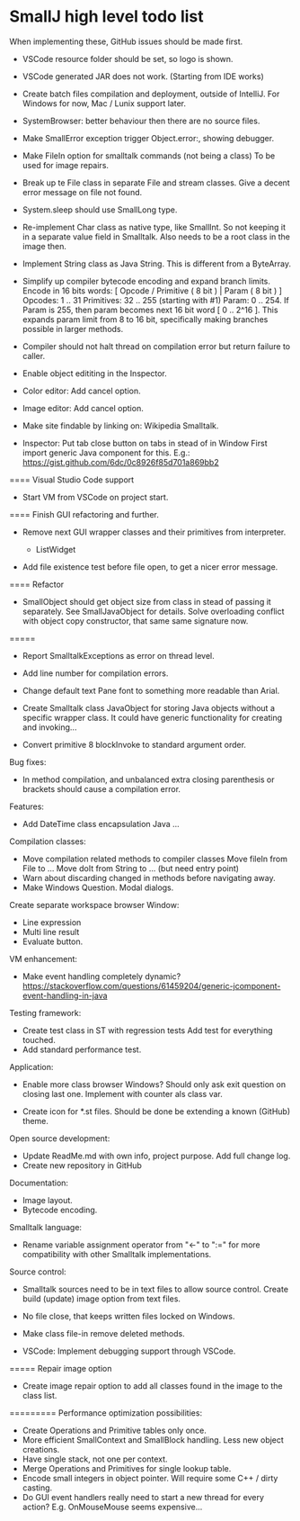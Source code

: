 # SmallJ high level todo list

When implementing these, GitHub issues should be made first.

- VSCode resource folder should be set, so logo is shown.

- VSCode generated JAR does not work. (Starting from IDE works)

- Create batch files compilation and deployment, outside of IntelliJ.
	For Windows for now, Mac / Lunix support later.

- SystemBrowser: better behaviour then there are no source files.

- Make SmallError exception trigger Object.error:, showing debugger.

- Make FileIn option for smalltalk commands (not being a class)
	To be used for image repairs.

- Break up te File class in separate File and stream classes.
	Give a decent error message on file not found.

- System.sleep should use SmallLong type.

- Re-implement Char class as native type, like SmallInt.
	So not keeping it in a separate value field in Smalltalk.
	Also needs to be a root class in the image then.

- Implement String class as Java String.
	This is different from a ByteArray.

- Simplify up compiler bytecode encoding and expand branch limits.
	Encode in 16 bits words: [ Opcode / Primitive ( 8 bit ) | Param ( 8 bit ) ]
		Opcodes: 1 .. 31
		Primitives: 32 .. 255   (starting with #1)
		Param: 0 .. 254.
			If Param is 255, then param becomes next 16 bit word [ 0 .. 2^16 ].
		This expands param limit from 8 to 16 bit,
		specifically making branches possible in larger methods.

- Compiler should not halt thread on compilation error but return failure to caller.

- Enable object edititing in the Inspector.

- Color editor: Add cancel option.

- Image editor: Add cancel option.


- Make site findable by linking on:
	Wikipedia Smalltalk.


- Inspector: Put tab close button on tabs in stead of in Window
	First import generic Java component for this.
	E.g.: https://gist.github.com/6dc/0c8926f85d701a869bb2

==== Visual Studio Code support

- Start VM from VSCode on project start.

==== Finish GUI refactoring and further.

- Remove next GUI wrapper classes and their primitives from interpreter.
	- ListWidget

- Add file existence test before file open, to get a nicer error message.

==== Refactor

- SmallObject should get object size from class in stead of passing it separately.
	See SmallJavaObject for details.
	Solve overloading conflict with object copy constructor, that same same signature now.

=====

- Report SmalltalkExceptions as error on thread level.

- Add line number for compilation errors.

- Change default text Pane font to something more readable than Arial.

- Create Smalltalk class JavaObject for storing Java objects without a specific wrapper class.
	It could have generic functionality for creating and invoking...

- Convert primitive 8 blockInvoke to standard argument order.

Bug fixes:
- In method compilation, and unbalanced extra closing parenthesis or brackets should cause a compilation error.

Features:
- Add DateTime class encapsulation Java ...

Compilation classes:
- Move compilation related methods to compiler classes
    Move fileIn from File to ...
    Move doIt from String to ...  (but need entry point)
- Warn about discarding changed in methods before navigating away.
- Make Windows Question. Modal dialogs.

Create separate workspace browser Window:
- Line expression
- Multi line result
- Evaluate button.

VM enhancement:
- Make event handling completely dynamic?
	https://stackoverflow.com/questions/61459204/generic-jcomponent-event-handling-in-java

Testing framework:
- Create test class in ST with regression tests
    Add test for everything touched.
- Add standard performance test.

Application:
- Enable more class browser Windows?
    Should only ask exit question on closing last one. Implement with counter als class var.

- Create icon for *.st files.
	Should be done be extending a known (GitHub) theme.

Open source development:
- Update ReadMe.md with own info, project purpose.
	Add full change log.
- Create new repository in GitHub

Documentation:
- Image layout.
- Bytecode encoding.

Smalltalk language:
- Rename variable assignment operator from "<-" to ":=" for more compatibility with other Smalltalk implementations.

Source control:
- Smalltalk sources need to be in text files to allow source control.
    Create build (update) image option from text files.
- No file close, that keeps written files locked on Windows.
- Make class file-in remove deleted methods.


- VSCode: Implement debugging support through VSCode.

===== Repair image option

- Create image repair option to add all classes found in the image to the class list.


========= Performance optimization possibilities:
- Create Operations and Primitive tables only once.
- More efficient SmallContext and SmallBlock handling.
    Less new object creations.
- Have single stack, not one per context.
- Merge Operations and Primitives for single lookup table.
- Encode small integers in object pointer.
    Will require some C++ / dirty casting.
- Do GUI event handlers really need to start a new thread for every action?
    E.g. OnMouseMouse seems expensive...


